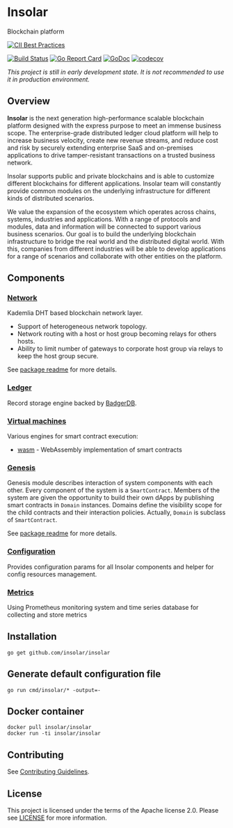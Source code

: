 Insolar
===============
Blockchain platform

[![CII Best Practices](https://bestpractices.coreinfrastructure.org/projects/2150/badge)](https://bestpractices.coreinfrastructure.org/projects/2150)

[![Build Status](https://travis-ci.org/insolar/insolar.svg?branch=master)](https://travis-ci.org/insolar/insolar)
[![Go Report Card](https://goreportcard.com/badge/github.com/insolar/insolar)](https://goreportcard.com/report/github.com/insolar/insolar)
[![GoDoc](https://godoc.org/github.com/insolar/insolar?status.svg)](https://godoc.org/github.com/insolar/insolar)
[![codecov](https://codecov.io/gh/insolar/insolar/branch/master/graph/badge.svg)](https://codecov.io/gh/insolar/insolar)

_This project is still in early development state.
It is not recommended to use it in production environment._

Overview
--------
**Insolar** is the next generation high-performance scalable blockchain platform
designed with the express purpose to meet an immense business scope.
The enterprise-grade distributed ledger cloud platform will help to increase
business velocity, create new revenue streams, and reduce cost and risk
by securely extending enterprise SaaS and on-premises applications
to drive tamper-resistant transactions on a trusted business network.

Insolar supports public and private blockchains and is able to customize
different blockchains for different applications. Insolar team will
constantly provide common modules on the underlying infrastructure
for different kinds of distributed scenarios.

We value the expansion of the ecosystem which operates across chains,
systems, industries and applications. With a range of protocols and modules,
data and information will be connected to support various business scenarios.
Our goal is to build the underlying blockchain infrastructure to bridge
the real world and the distributed digital world. With this, companies
from different industries will be able to develop applications
for a range of scenarios and collaborate with other entities on the platform.


Components
----------
### [Network](network/hostnetwork)
Kademlia DHT based blockchain network layer.
 - Support of heterogeneous network topology.
 - Network routing with a host or host group becoming relays for others hosts.
 - Ability to limit number of gateways to corporate host group via relays
   to keep the host group secure.

See [package readme](network/hostnetwork) for more details.


### [Ledger](ledger)
Record storage engine backed by [BadgerDB](https://github.com/dgraph-io/badger).



### [Virtual machines](vm)
Various engines for smart contract execution:
 - [wasm](vm/wasm) - WebAssembly implementation of smart contracts


### [Genesis](genesis)
Genesis module describes interaction of system components with each other.
Every component of the system is a `SmartContract`. Members of the system are given the opportunity to build their own dApps by publishing smart contracts in `Domain` instances.
Domains define the visibility scope for the child contracts and their interaction policies. Actually, `Domain` is subclass of `SmartContract`.

See [package readme](genesis) for more details.

### [Configuration](configuration)

Provides configuration params for all Insolar components and helper for config resources management.

### [Metrics](metrics)

Using Prometheus monitoring system and time series database for collecting and store metrics

Installation
------------

    go get github.com/insolar/insolar


Generate default configuration file
------------

    go run cmd/insolar/* -output=-


Docker container
------------

    docker pull insolar/insolar
    docker run -ti insolar/insolar


Contributing
------------
See [Contributing Guidelines](.github/CONTRIBUTING.md).


License
-------
This project is licensed under the terms of the Apache license 2.0.
Please see [LICENSE](LICENSE) for more information.
